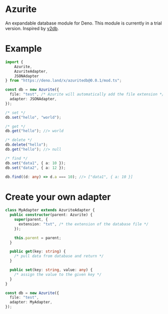 # Azurite

An expandable database module for Deno. This module is currently in a trial
version. Inspired by [v2db](https://github.com/v30xy/v2db).

# Example

```ts
import {
	Azurite,
	AzuriteAdapter,
	JSONAdapter
} from "https://deno.land/x/azuritedb@0.0.1/mod.ts";

const db = new Azurite({
  file: "test", /* Azurite will automatically add the file extension */
  adapter: JSONAdapter,
});

/* set */
db.set("hello", "world");

/* get */
db.get("hello"); //> world

/* delete */
db.delete("hello");
db.get("hello"); //> null

/* find */
db.set("data1", { a: 10 });
db.set("data2", { a: 12 });

db.find((d: any) => d.a === 10); //> ["data1", { a: 10 }]
```

# Create your own adapter

```ts
class MyAdapter extends AzuriteAdapter {
  public constructor(parent: Azurite) {
    super(parent, {
      extension: "txt", /* the extension of the database file */
    });

    this.parent = parent;
  }

  public get(key: string) {
    /* pull data from database and return */
  }

  public set(key: string, value: any) {
    /* assign the value to the given key */
  }
}

const db = new Azurite({
  file: "test",
  adapter: MyAdapter,
});
```

